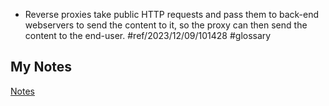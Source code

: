 - Reverse proxies take public HTTP requests and pass them to back-end webservers to send the content to it, so the proxy can then send the content to the end-user. #ref/2023/12/09/101428 #glossary
## My Notes
[Notes](mynotes/reverse-proxy-notes.md)
